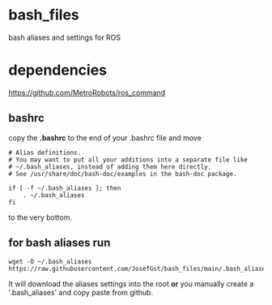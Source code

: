 # bash_files
bash aliases and settings for ROS

# dependencies
https://github.com/MetroRobots/ros_command

## bashrc
copy the **.bashrc** to the end of your .bashrc file and move 

    # Alias definitions.
    # You may want to put all your additions into a separate file like
    # ~/.bash_aliases, instead of adding them here directly.
    # See /usr/share/doc/bash-doc/examples in the bash-doc package.

    if [ -f ~/.bash_aliases ]; then
        . ~/.bash_aliases
    fi
to the very bottom.

## for bash aliases run
    wget -O ~/.bash_aliases https://raw.githubusercontent.com/JosefGst/bash_files/main/.bash_aliases

It will download the aliases settings into the root **or** you manually create a '.bash_aliases' and copy paste from github.
